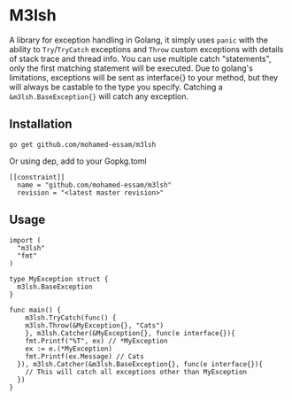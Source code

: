 # M3lsh

A library for exception handling in Golang, it simply uses `panic` with the ability to `Try`/`TryCatch` exceptions and `Throw` custom exceptions with details of stack trace and thread info.
You can use multiple catch "statements", only the first matching statement will be executed.
Due to golang's limitations, exceptions will be sent as interface{} to your method, but they will always be castable to the type you specify.
Catching a `&m3lsh.BaseException{}` will catch any exception.

## Installation

`go get github.com/mohamed-essam/m3lsh`

Or using dep, add to your Gopkg.toml

```
[[constraint]]
  name = "github.com/mohamed-essam/m3lsh"
  revision = "<latest master revision>"
```

## Usage

```
import (
  "m3lsh"
  "fmt"
)

type MyException struct {
  m3lsh.BaseException
}

func main() {
	m3lsh.TryCatch(func() {
    m3lsh.Throw(&MyException{}, "Cats")
	}, m3lsh.Catcher(&MyException{}, func(e interface{}){
    fmt.Printf("%T", ex) // *MyException
    ex := e.(*MyException)
    fmt.Printf(ex.Message) // Cats
  }), m3lsh.Catcher(&m3lsh.BaseException{}, func(e interface{}){
    // This will catch all exceptions other than MyException
  })
}
```
